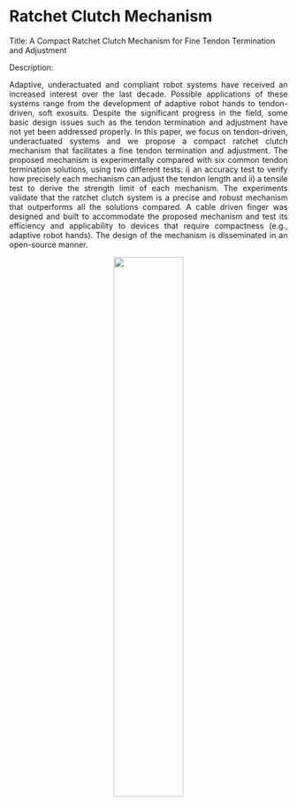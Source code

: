 # Ratchet Clutch Mechanism

<underline>Title:</underline> A Compact Ratchet Clutch Mechanism for Fine Tendon Termination and Adjustment

<underline>Description:</underline>
<p align="justify">Adaptive, underactuated and compliant robot systems have received an increased interest over the last decade. Possible applications of these systems range from the development of adaptive robot hands to tendon-driven, soft exosuits. Despite the significant progress in the field, some basic design issues such as the tendon termination and adjustment have not yet been addressed properly.
In this paper, we focus on tendon-driven, underactuated systems and we propose a compact ratchet clutch mechanism that facilitates a fine tendon termination and adjustment. The proposed mechanism is experimentally compared with six common tendon termination solutions, using two different tests: i) an accuracy test to verify how precisely each mechanism can adjust the tendon length and ii) a tensile test to derive the strength limit of each mechanism. The experiments validate that the ratchet clutch system is a precise and robust mechanism that outperforms all the solutions compared. A cable driven finger was designed and built to accommodate the proposed mechanism and test its efficiency and applicability to devices that require compactness (e.g., adaptive robot hands). The design of the mechanism is disseminated in an open-source manner. </p>  

<p align="center"><img src="http://www.newdexterity.org/ratchet_clutch.jpg" width="50%"></img></p>
